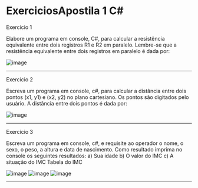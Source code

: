 # ExerciciosApostila 1 C#

Exercício 1

Elabore um programa em console, C#, para calcular a resistência equivalente entre dois registros R1 e R2 em paralelo. Lembre-se que a resistência equivalente entre dois registros em paralelo é dada por:

![image](https://user-images.githubusercontent.com/77333741/224454109-1d3a5a69-47c6-4c72-a733-815230a6bd58.png)

____
Exercício 2

Escreva um programa em console, c#, para calcular a distância entre dois pontos (x1, y1) e (x2, y2) no plano cartesiano. Os pontos são digitados pelo usuário. A distância entre dois pontos é dada por:

![image](https://user-images.githubusercontent.com/77333741/224454336-75ad66bc-19dd-46e0-ba10-76b3ecd813e5.png)
____ 
Exercício 3

Escreva um programa em console, c#, e requisite ao operador o nome, o sexo, o peso, a altura e data de nascimento. Como resultado imprima no console os seguintes resultados:
a)	Sua idade
b)	O valor do IMC
c)	A situação do IMC
Tabela do IMC

![image](https://user-images.githubusercontent.com/77333741/224454344-5c5838ae-caa0-4460-983d-be45ef9fa77f.png)
![image](https://user-images.githubusercontent.com/77333741/224454350-79d62183-80d9-44b8-9734-8fdb73a3dc39.png)
![image](https://user-images.githubusercontent.com/77333741/224454357-b95fafff-0321-4edd-ad2c-914e03e32614.png)
___
 
 
